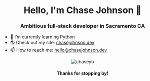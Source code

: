 <h1 align="center">Hello, I'm Chase Johnson 👋</h1>
<h3 align="center">Ambitious full-stack developer in Sacramento CA</h3>

- 🌱 I’m currently learning Python
- 🌎 Check out my site: [chasejohnson.dev](https://chasejohnson.dev)
- 📫 How to reach me: [hello@chasejohnson.dev](mailto:hello@chasejohnson.dev)

<p align="center"><img align="center" src="https://github-readme-stats.vercel.app/api?username=chaseyb&show_icons=true" alt="chaseyb" /></p>

<h4 align="center">Thanks for stopping by!</h4>
